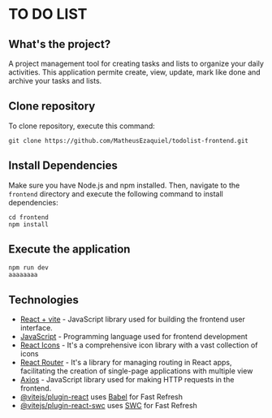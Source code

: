# TO DO LIST

## What's the project?
A project management tool for creating tasks and lists to organize your daily activities. This application permite create, view, update, mark like done and archive your tasks and lists.

## Clone repository
To clone repository, execute this command:

    git clone https://github.com/MatheusEzaquiel/todolist-frontend.git

## Install Dependencies

Make sure you have Node.js and npm installed. Then, navigate to the `frontend` directory and execute the following command to install dependencies:

    cd frontend
    npm install

## Execute the application

    npm run dev
    aaaaaaaa

## Technologies

- [React + vite](https://react.dev/) - JavaScript library used for building the frontend user interface.
- [JavaScript](https://developer.mozilla.org/en-US/docs/Web/JavaScript) - Programming language used for frontend development
- [React Icons](https://react-icons.github.io/react-icons/) - It's a comprehensive icon library with a vast collection of icons
- [React Router](https://reactrouter.com/en/main) - It's a library for managing routing in React apps, facilitating the creation of single-page applications with multiple view
- [Axios](https://axios-http.com/docs/intro) - JavaScript library used for making HTTP requests in the frontend.
- [@vitejs/plugin-react](https://github.com/vitejs/vite-plugin-react/blob/main/packages/plugin-react/README.md) uses [Babel](https://babeljs.io/) for Fast Refresh
- [@vitejs/plugin-react-swc](https://github.com/vitejs/vite-plugin-react-swc) uses [SWC](https://swc.rs/) for Fast Refresh
